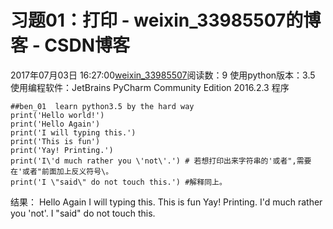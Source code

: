 # 习题01：打印 - weixin_33985507的博客 - CSDN博客
2017年07月03日 16:27:00[weixin_33985507](https://me.csdn.net/weixin_33985507)阅读数：9
使用python版本：3.5
使用编程软件：JetBrains PyCharm Community Edition 2016.2.3
程序
```
##ben_01  learn python3.5 by the hard way
print('Hello world!')
print('Hello Again')
print('I will typing this.')
print('This is fun')
print('Yay! Printing.')
print('I\'d much rather you \'not\'.') # 若想打印出来字符串的'或者",需要在'或者"前面加上反义符号\。
print('I \"said\" do not touch this.') #解释同上。
```
结果：
Hello Again
I will typing this.
This is fun
Yay! Printing.
I'd much rather you 'not'.
I "said" do not touch this.
